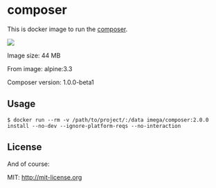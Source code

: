 # composer
This is docker image to run the [composer](https://getcomposer.org).

[![](https://badge.imagelayers.io/imega/composer:2.0.0.svg)](https://imagelayers.io/?images=imega/composer:2.0.0 'Get your own badge on imagelayers.io')

Image size: 44 MB

From image: alpine:3.3

Composer version: 1.0.0-beta1

## Usage

```
$ docker run --rm -v /path/to/project/:/data imega/composer:2.0.0 install --no-dev --ignore-platform-reqs --no-interaction
```
## License

And of course:

MIT: http://mit-license.org
